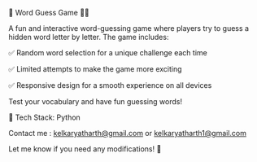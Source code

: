 🎯 Word Guess Game 🕵️‍♂️

A fun and interactive word-guessing game where players try to guess a hidden word letter by letter. The game includes:

✅ Random word selection for a unique challenge each time

✅ Limited attempts to make the game more exciting

✅ Responsive design for a smooth experience on all devices

Test your vocabulary and have fun guessing words!

📌 Tech Stack: Python

Contact me : kelkaryatharth@gmail.com or kelkaryatharth1@gmail.com

Let me know if you need any modifications! 🚀
